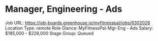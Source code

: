 # Manager, Engineering - Ads

Job URL: https://job-boards.greenhouse.io/myfitnesspal/jobs/6302026
Location Type: remote
Role Glance: MyFitnessPal-Mgr-Eng - Ads
Salary: $185,000 - $228,000
Stage Group: Queued